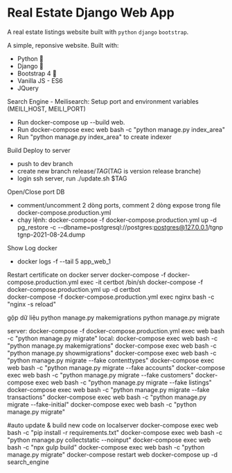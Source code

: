 # Real Estate Django Web App

A real estate listings website built with `python` `django` `bootstrap`.

A simple, reponsive  website. Built with:

- Python 🐍
- Django 🎸
- Bootstrap 4 🌈
- Vanilla JS - ES6
- JQuery


Search Engine - Meilisearch:   Setup port and environment variables (MEILI_HOST, MEILI_PORT)
- Run docker-compose up --build web. 
- Run docker-compose exec web bash -c "python manage.py index_area"
- Run "python manage.py index_area" to create indexer

Build Deploy to server
- push to dev branch
- create new branch release/$TAG ($TAG is version release branche)
- login ssh server, run ./update.sh $TAG

Open/Close port DB
- comment/uncomment 2 dòng ports, comment 2 dòng expose trong file docker-compose.production.yml
- chạy lệnh: docker-compose -f docker-compose.production.yml up -d
pg_restore -c --dbname=postgresql://postgres:postgres@127.0.0.1/tgnp tgnp-2021-08-24.dump

Show Log docker
- docker logs -f --tail 5 app_web_1

Restart certificate on docker server
docker-compose -f docker-compose.production.yml exec -it certbot /bin/sh
docker-compose -f docker-compose.production.yml up -d certbot  
docker-compose -f docker-compose.production.yml exec nginx bash -c "nginx -s reload"

gộp dữ liệu
python manage.py makemigrations
python manage.py migrate

server:
docker-compose -f docker-compose.production.yml exec web bash -c "python manage.py migrate"
local:
docker-compose exec web bash -c "python manage.py makemigrations"
docker-compose exec web bash -c "python manage.py showmigrations"
docker-compose exec web bash -c "python manage.py migrate --fake contenttypes"
docker-compose exec web bash -c "python manage.py migrate --fake accounts"
docker-compose exec web bash -c "python manage.py migrate --fake customers"
docker-compose exec web bash -c "python manage.py migrate --fake listings"
docker-compose exec web bash -c "python manage.py migrate --fake transactions"
docker-compose exec web bash -c "python manage.py migrate --fake-initial"
docker-compose exec web bash -c "python manage.py migrate"

#auto update & build new code on localserver
docker-compose exec web bash -c "pip install -r requirements.txt"
docker-compose exec web bash -c "python manage.py collectstatic --noinput"
docker-compose exec web bash -c "npx gulp build"
docker-compose exec web bash -c "python manage.py migrate"
docker-compose restart web
docker-compose up -d search_engine